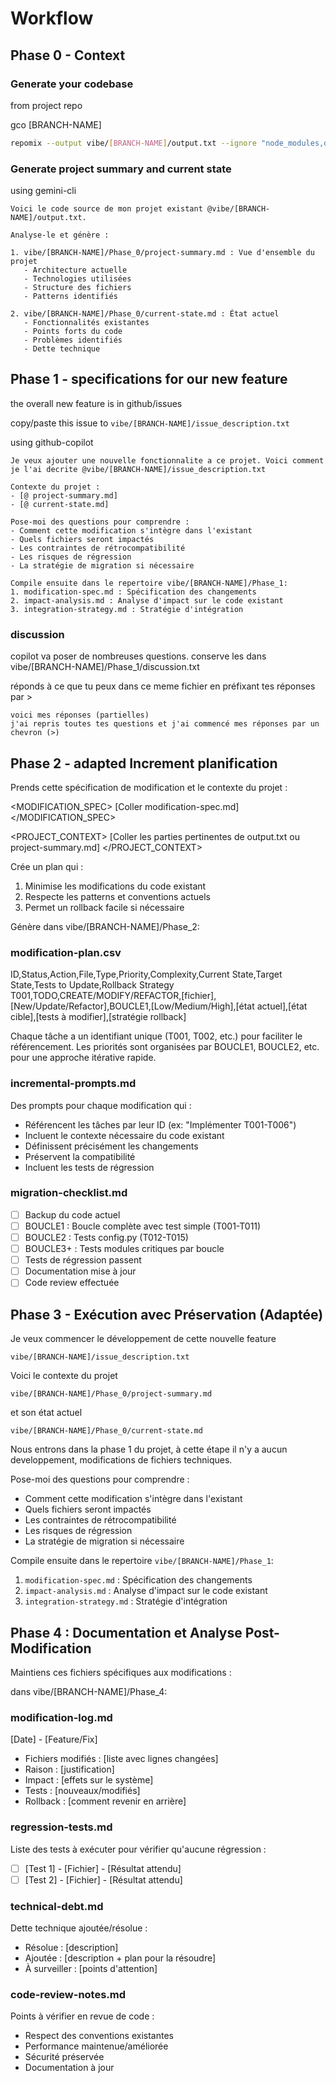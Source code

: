 # Workflow

## Phase 0 - Context

### Generate your codebase

from project repo

gco [BRANCH-NAME]

```bash
repomix --output vibe/[BRANCH-NAME]/output.txt --ignore "node_modules,dist,build"
```

### Generate project summary and current state

using gemini-cli

```
Voici le code source de mon projet existant @vibe/[BRANCH-NAME]/output.txt. 

Analyse-le et génère :

1. vibe/[BRANCH-NAME]/Phase_0/project-summary.md : Vue d'ensemble du projet
   - Architecture actuelle
   - Technologies utilisées
   - Structure des fichiers
   - Patterns identifiés
   
2. vibe/[BRANCH-NAME]/Phase_0/current-state.md : État actuel
   - Fonctionnalités existantes
   - Points forts du code
   - Problèmes identifiés
   - Dette technique
```

## Phase 1 - specifications for our new feature

the overall new feature is in github/issues

copy/paste this issue to `vibe/[BRANCH-NAME]/issue_description.txt`

using github-copilot

```
Je veux ajouter une nouvelle fonctionnalite a ce projet. Voici comment je l'ai decrite @vibe/[BRANCH-NAME]/issue_description.txt

Contexte du projet :
- [@ project-summary.md]
- [@ current-state.md]

Pose-moi des questions pour comprendre :
- Comment cette modification s'intègre dans l'existant
- Quels fichiers seront impactés
- Les contraintes de rétrocompatibilité
- Les risques de régression
- La stratégie de migration si nécessaire

Compile ensuite dans le repertoire vibe/[BRANCH-NAME]/Phase_1:
1. modification-spec.md : Spécification des changements
2. impact-analysis.md : Analyse d'impact sur le code existant
3. integration-strategy.md : Stratégie d'intégration
```

### discussion

copilot va poser de nombreuses questions.
conserve les dans vibe/[BRANCH-NAME]/Phase_1/discussion.txt

réponds à ce que tu peux dans ce meme fichier en préfixant tes réponses par >

```
voici mes réponses (partielles)
j'ai repris toutes tes questions et j'ai commencé mes réponses par un chevron (>)
```

## Phase 2 - adapted Increment planification

Prends cette spécification de modification et le contexte du projet :

<MODIFICATION_SPEC>
[Coller modification-spec.md]
</MODIFICATION_SPEC>

<PROJECT_CONTEXT>
[Coller les parties pertinentes de output.txt ou project-summary.md]
</PROJECT_CONTEXT>

Crée un plan qui :
1. Minimise les modifications du code existant
2. Respecte les patterns et conventions actuels
3. Permet un rollback facile si nécessaire

Génère dans vibe/[BRANCH-NAME]/Phase_2:

### modification-plan.csv
ID,Status,Action,File,Type,Priority,Complexity,Current State,Target State,Tests to Update,Rollback Strategy
T001,TODO,CREATE/MODIFY/REFACTOR,[fichier],[New/Update/Refactor],BOUCLE1,[Low/Medium/High],[état actuel],[état cible],[tests à modifier],[stratégie rollback]

Chaque tâche a un identifiant unique (T001, T002, etc.) pour faciliter le référencement.
Les priorités sont organisées par BOUCLE1, BOUCLE2, etc. pour une approche itérative rapide.

### incremental-prompts.md
Des prompts pour chaque modification qui :
- Référencent les tâches par leur ID (ex: "Implémenter T001-T006")
- Incluent le contexte nécessaire du code existant
- Définissent précisément les changements
- Préservent la compatibilité
- Incluent les tests de régression

### migration-checklist.md
- [ ] Backup du code actuel
- [ ] BOUCLE1 : Boucle complète avec test simple (T001-T011)
- [ ] BOUCLE2 : Tests config.py (T012-T015)
- [ ] BOUCLE3+ : Tests modules critiques par boucle
- [ ] Tests de régression passent
- [ ] Documentation mise à jour
- [ ] Code review effectuée

## Phase 3 - Exécution avec Préservation (Adaptée)

Je veux commencer le développement de cette nouvelle feature

`vibe/[BRANCH-NAME]/issue_description.txt`

Voici le contexte du projet

`vibe/[BRANCH-NAME]/Phase_0/project-summary.md`

et son état actuel

`vibe/[BRANCH-NAME]/Phase_0/current-state.md`

Nous entrons dans la phase 1 du projet, à cette étape il n'y a aucun developpement, modifications de fichiers techniques.

Pose-moi des questions pour comprendre :
- Comment cette modification s'intègre dans l'existant
- Quels fichiers seront impactés
- Les contraintes de rétrocompatibilité
- Les risques de régression
- La stratégie de migration si nécessaire

Compile ensuite dans le repertoire `vibe/[BRANCH-NAME]/Phase_1`:
1. `modification-spec.md` : Spécification des changements
2. `impact-analysis.md` : Analyse d'impact sur le code existant
3. `integration-strategy.md` : Stratégie d'intégration



## Phase 4 : Documentation et Analyse Post-Modification

Maintiens ces fichiers spécifiques aux modifications :

dans vibe/[BRANCH-NAME]/Phase_4:

### modification-log.md
[Date] - [Feature/Fix]
- Fichiers modifiés : [liste avec lignes changées]
- Raison : [justification]
- Impact : [effets sur le système]
- Tests : [nouveaux/modifiés]
- Rollback : [comment revenir en arrière]

### regression-tests.md
Liste des tests à exécuter pour vérifier qu'aucune régression :
- [ ] [Test 1] - [Fichier] - [Résultat attendu]
- [ ] [Test 2] - [Fichier] - [Résultat attendu]

### technical-debt.md
Dette technique ajoutée/résolue :
- Résolue : [description]
- Ajoutée : [description + plan pour la résoudre]
- À surveiller : [points d'attention]

### code-review-notes.md
Points à vérifier en revue de code :
- Respect des conventions existantes
- Performance maintenue/améliorée
- Sécurité préservée
- Documentation à jour